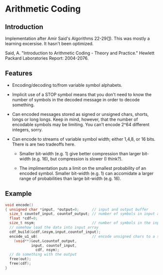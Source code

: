 # Arithmetic Coding

## Introduction

Implementation after Amir Said's Algorithms 22-29([1]).  This was mostly a
learning excersise.  It hasn't been optimized.

[1]:  http://www.hpl.hp.com/techreports/2004/HPL-2004-76.pdf
      Said, A. "Introduction to Arithmetic Coding - Theory and Practice."
      Hewlett Packard Laboratories Report: 2004-2076.
      
## Features

  - Encoding/decoding to/from variable symbol alphabets.

  - Implicit use of a STOP symbol means that you don't need to know the number of symbols in the decoded message in order
    to decode something.

  - Can encoded messages stored as signed or unsigned chars, shorts, longs or long longs.  Keep in mind, however, that the
    number of encodable symbols may be limiting.  You can't encode 2^64 different integers, sorry.

  - Can encode to streams of variable symbol width; either 1,4,8, or 16 bits.  There is are two tradeoffs here.

      - Smaller bit-width (e.g. 1) give better compression than larger bit-width (e.g. 16), but compression is slower (I think?).

      - The implimentation puts a limit on the smallest probability of an encoded symbol.  Smaller bit-width (e.g. 1) can accomidate
        a larger range of probabilities than large bit-width (e.g. 16).
        
## Example

```C
void encode()
{ unsigned char *input, *output=0;      // input and output buffer
  size_t countof_input, countof_output; // number of symbols in input and output buffer
  float *cdf=0;
  size_t nsym;                          // number of symbols in the input alphabet
  // somehow load the data into input array
  cdf_build(&cdf,&nsym,input,countof_input);
  encode_u1_u8(                         // encode unsigned chars to a string of bits (1 bit per output symbol)
    (void**)&out,&countof_output,
            input, countof_input,
              cdf, nsym);
  // do something with the output
  free(out);
  free(cdf);
}
```        


      
